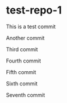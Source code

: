 # test-repo-1

This is a test commit

Another commit

Third commit

Fourth commit

Fifth commit

Sixth commit

Seventh commit
